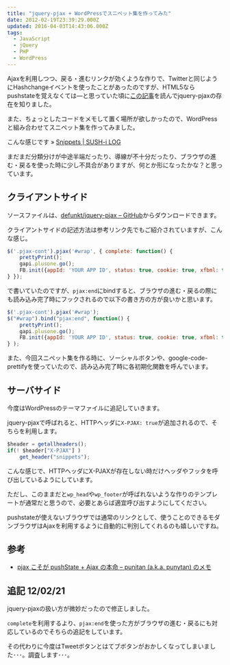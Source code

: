 ```yaml
---
title: "jquery-pjax + WordPressでスニペット集を作ってみた"
date: 2012-02-19T23:39:29.000Z
updated: 2016-04-03T14:43:06.000Z
tags: 
  - JavaScript
  - jQuery
  - PHP
  - WordPress
---
```


Ajaxを利用しつつ、戻る・進むリンクが効くような作りで、Twitterと同じようにHashchangeイベントを使ったことがあったのですが、HTML5ならpushstateを覚えなくては―と思っていた頃に[この記事](http://d.hatena.ne.jp/punitan/20110404/1301895279)を読んでjquery-pjaxの存在を知りました。

また、ちょっとしたコードをメモして置く場所が欲しかったので、WordPressと組み合わせてスニペット集を作ってみました。

こんな感じです » [Snippets | SUSH-i LOG](http://blog.sus-happy.net/snippets/)

まだまだ分類分けが中途半端だったり、導線が不十分だったり、ブラウザの進む・戻るを使った時に少し不具合がありますが、何とか形になったかな？と思っています。


## クライアントサイド

ソースファイルは、[defunkt/jquery-pjax – GitHub](https://github.com/defunkt/jquery-pjax)からダウンロードできます。

クライアントサイドの記述方法は参考リンク先でもご紹介されていますが、こんな感じ。

```javascript
$('.pjax-cont').pjax('#wrap', { complete: function() {
	prettyPrint();
	gapi.plusone.go();
	FB.init({appId: 'YOUR APP ID', status: true, cookie: true, xfbml: true});
} });
```

で書いていたのですが、`pjax:end`にbindすると、ブラウザの進む・戻るの際にも読み込み完了時にフックされるので以下の書き方の方が良いかと思います。

```javascript
$('.pjax-cont').pjax('#wrap');
$("#wrap").bind("pjax:end", function() {
	prettyPrint();
	gapi.plusone.go();
	FB.init({appId: 'YOUR APP ID', status: true, cookie: true, xfbml: true});
} );
```

また、今回スニペット集を作る時に、ソーシャルボタンや、google-code-prettifyを使っていたので、読み込み完了時に各初期化関数を呼んでいます。


## サーバサイド

今度はWordPressのテーマファイルに追記していきます。

jquery-pjaxで呼ばれると、HTTPヘッダに`X-PJAX: true`が追加されるので、そちらを利用します。

```javascript
$header = getallheaders();
if(! $header["X-PJAX"] )
	get_header("snippets");
```

こんな感じで、HTTPヘッダにX-PJAXが存在しない時だけヘッダやフッタを呼び出しているようにしています。

ただし、このままだと`wp_head`や`wp_footer`が呼ばれないような作りのテンプレートが通常だと思うので、必要とあらば適宜呼び出すようにしてください。

pushstateが使えないブラウザでは通常のリンクとして、使うことのできるモダンブラウザはAjaxを利用するように自動的に判別してくれるのも嬉しいですね。


## 参考

- [pjax こそが pushState + Ajax の本命 – punitan (a.k.a. punytan) のメモ](http://d.hatena.ne.jp/punitan/20110404/1301895279)


## 追記 12/02/21

jquery-pjaxの扱い方が微妙だったので修正しました。

`complete`を利用するより、`pjax:end`を使った方がブラウザの進む・戻るにも対応しているのでそちらの追記をしています。

その代わりに今度はTweetボタンとはてブボタンがおかしくなってしまいました･･･。調査します･･･。